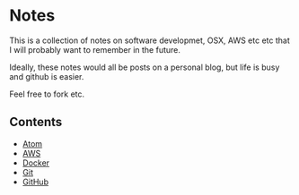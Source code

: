 # Notes

This is a collection of notes on software developmet, OSX, AWS etc etc that I will probably want to remember in the future.

Ideally, these notes would all be posts on a personal blog, but life is busy and github is easier.

Feel free to fork etc.

## Contents

- [Atom](atom/ATOM.md)
- [AWS](aws/AWS.md)
- [Docker](docker/DOCKER.md)
- [Git](git/GIT.md)
- [GitHub](github/GITHUB.md)
